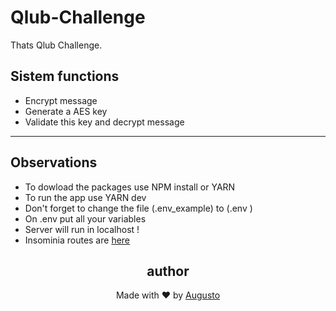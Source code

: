 # Qlub-Challenge
Thats Qlub Challenge.
## Sistem functions 
+ Encrypt message 
+ Generate a AES key
+ Validate this key and decrypt message
---
## Observations 
+ To dowload the packages use NPM install or YARN 
+ To run the app use YARN dev
+ Don't forget to change the file (.env_example) to (.env )
+ On .env put all your variables 
+ Server will run in localhost !
+ Insominia routes are [here](Insomnia_Routes)

<h2 align='center'>author</h2>
<div align='center'>
  Made with ❤️ by <a href="https://github.com/AugustoBernardes">Augusto</a>
</div>
